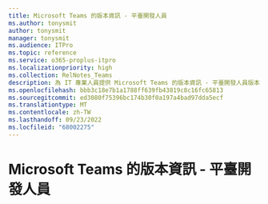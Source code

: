 ```yaml
---
title: Microsoft Teams 的版本資訊 - 平臺開發人員
ms.author: tonysmit
author: tonysmit
manager: tonysmit
ms.audience: ITPro
ms.topic: reference
ms.service: o365-proplus-itpro
ms.localizationpriority: high
ms.collection: RelNotes_Teams
description: 為 IT 專業人員提供 Microsoft Teams 的版本資訊 - 平臺開發人員版本
ms.openlocfilehash: bbb3c18e7b1a1788ff639fb43819c8c16fc65813
ms.sourcegitcommit: ed3080f75396bc174b30f0a197a4bad97dda5ecf
ms.translationtype: MT
ms.contentlocale: zh-TW
ms.lasthandoff: 09/23/2022
ms.locfileid: "68002275"
---
```

# <a name="release-notes-for-microsoft-teams---platform-developer"></a>Microsoft Teams 的版本資訊 - 平臺開發人員